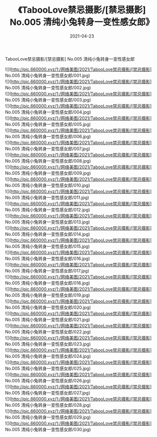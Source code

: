﻿---
layout: post
title:  《TabooLove禁忌摄影/[禁忌摄影] No.005 清纯小兔转身一变性感女郎》
date:   2021-04-23
img: http://pic.660000.xyz/1:/网络美图/2021/TabooLove禁忌摄影/[禁忌摄影] No.005 清纯小兔转身一变性感女郎/000.jpg
categories: [美女, 清纯, 唯美]
---

TabooLove禁忌摄影/[禁忌摄影] No.005 清纯小兔转身一变性感女郎

 ![](http://pic.660000.xyz/1:/网络美图/2021/TabooLove禁忌摄影/[禁忌摄影] No.005 清纯小兔转身一变性感女郎/001.jpg) <br>![](http://pic.660000.xyz/1:/网络美图/2021/TabooLove禁忌摄影/[禁忌摄影] No.005 清纯小兔转身一变性感女郎/002.jpg) <br>![](http://pic.660000.xyz/1:/网络美图/2021/TabooLove禁忌摄影/[禁忌摄影] No.005 清纯小兔转身一变性感女郎/003.jpg) <br>![](http://pic.660000.xyz/1:/网络美图/2021/TabooLove禁忌摄影/[禁忌摄影] No.005 清纯小兔转身一变性感女郎/004.jpg) <br>![](http://pic.660000.xyz/1:/网络美图/2021/TabooLove禁忌摄影/[禁忌摄影] No.005 清纯小兔转身一变性感女郎/005.jpg) <br>![](http://pic.660000.xyz/1:/网络美图/2021/TabooLove禁忌摄影/[禁忌摄影] No.005 清纯小兔转身一变性感女郎/006.jpg) <br>![](http://pic.660000.xyz/1:/网络美图/2021/TabooLove禁忌摄影/[禁忌摄影] No.005 清纯小兔转身一变性感女郎/007.jpg) <br>![](http://pic.660000.xyz/1:/网络美图/2021/TabooLove禁忌摄影/[禁忌摄影] No.005 清纯小兔转身一变性感女郎/008.jpg) <br>![](http://pic.660000.xyz/1:/网络美图/2021/TabooLove禁忌摄影/[禁忌摄影] No.005 清纯小兔转身一变性感女郎/009.jpg) <br>![](http://pic.660000.xyz/1:/网络美图/2021/TabooLove禁忌摄影/[禁忌摄影] No.005 清纯小兔转身一变性感女郎/010.jpg) <br>![](http://pic.660000.xyz/1:/网络美图/2021/TabooLove禁忌摄影/[禁忌摄影] No.005 清纯小兔转身一变性感女郎/011.jpg) <br>![](http://pic.660000.xyz/1:/网络美图/2021/TabooLove禁忌摄影/[禁忌摄影] No.005 清纯小兔转身一变性感女郎/012.jpg) <br>![](http://pic.660000.xyz/1:/网络美图/2021/TabooLove禁忌摄影/[禁忌摄影] No.005 清纯小兔转身一变性感女郎/013.jpg) <br>![](http://pic.660000.xyz/1:/网络美图/2021/TabooLove禁忌摄影/[禁忌摄影] No.005 清纯小兔转身一变性感女郎/014.jpg) <br>![](http://pic.660000.xyz/1:/网络美图/2021/TabooLove禁忌摄影/[禁忌摄影] No.005 清纯小兔转身一变性感女郎/015.jpg) <br>![](http://pic.660000.xyz/1:/网络美图/2021/TabooLove禁忌摄影/[禁忌摄影] No.005 清纯小兔转身一变性感女郎/016.jpg) <br>![](http://pic.660000.xyz/1:/网络美图/2021/TabooLove禁忌摄影/[禁忌摄影] No.005 清纯小兔转身一变性感女郎/017.jpg) <br>![](http://pic.660000.xyz/1:/网络美图/2021/TabooLove禁忌摄影/[禁忌摄影] No.005 清纯小兔转身一变性感女郎/018.jpg) <br>![](http://pic.660000.xyz/1:/网络美图/2021/TabooLove禁忌摄影/[禁忌摄影] No.005 清纯小兔转身一变性感女郎/019.jpg) <br>![](http://pic.660000.xyz/1:/网络美图/2021/TabooLove禁忌摄影/[禁忌摄影] No.005 清纯小兔转身一变性感女郎/020.jpg) <br>![](http://pic.660000.xyz/1:/网络美图/2021/TabooLove禁忌摄影/[禁忌摄影] No.005 清纯小兔转身一变性感女郎/021.jpg) <br>![](http://pic.660000.xyz/1:/网络美图/2021/TabooLove禁忌摄影/[禁忌摄影] No.005 清纯小兔转身一变性感女郎/022.jpg) <br>![](http://pic.660000.xyz/1:/网络美图/2021/TabooLove禁忌摄影/[禁忌摄影] No.005 清纯小兔转身一变性感女郎/023.jpg) <br>![](http://pic.660000.xyz/1:/网络美图/2021/TabooLove禁忌摄影/[禁忌摄影] No.005 清纯小兔转身一变性感女郎/024.jpg) <br>![](http://pic.660000.xyz/1:/网络美图/2021/TabooLove禁忌摄影/[禁忌摄影] No.005 清纯小兔转身一变性感女郎/025.jpg) <br>![](http://pic.660000.xyz/1:/网络美图/2021/TabooLove禁忌摄影/[禁忌摄影] No.005 清纯小兔转身一变性感女郎/026.jpg) <br>![](http://pic.660000.xyz/1:/网络美图/2021/TabooLove禁忌摄影/[禁忌摄影] No.005 清纯小兔转身一变性感女郎/027.jpg) <br>![](http://pic.660000.xyz/1:/网络美图/2021/TabooLove禁忌摄影/[禁忌摄影] No.005 清纯小兔转身一变性感女郎/028.jpg) <br>![](http://pic.660000.xyz/1:/网络美图/2021/TabooLove禁忌摄影/[禁忌摄影] No.005 清纯小兔转身一变性感女郎/029.jpg) <br>![](http://pic.660000.xyz/1:/网络美图/2021/TabooLove禁忌摄影/[禁忌摄影] No.005 清纯小兔转身一变性感女郎/030.jpg) <br>